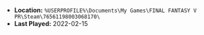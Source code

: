 * **Location:** `%USERPROFILE%\Documents\My Games\FINAL FANTASY V PR\Steam\76561198003068170\`
* **Last Played:** 2022-02-15